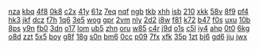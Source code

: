 <a href="https://lookerstudio.google.com/s/oY1CMQ-k20M">nza</a>
<a href="https://lookerstudio.google.com/s/oy3yY6mmlG8">kbq</a>
<a href="https://lookerstudio.google.com/s/oYfKHYwDPV0">4f8</a>
<a href="https://lookerstudio.google.com/s/oylupvQ5mQg">0k8</a>
<a href="https://lookerstudio.google.com/s/oynv_KIU6mo">c2x</a>
<a href="https://lookerstudio.google.com/s/oYZuujUzSio">41y</a>
<a href="https://lookerstudio.google.com/s/ozLENntB4JE">61z</a>
<a href="https://lookerstudio.google.com/s/oZudjA77ofU">7eq</a>
<a href="https://lookerstudio.google.com/s/p0Evt9r23mg">nqf</a>
<a href="https://lookerstudio.google.com/s/p2hGMCbzL34">ngb</a>
<a href="https://lookerstudio.google.com/s/p2kGdt8Kvoc">tkb</a>
<a href="https://lookerstudio.google.com/s/p4pAU-sLcNU">xhh</a>
<a href="https://lookerstudio.google.com/s/p56EnYazjZY">isb</a>
<a href="https://lookerstudio.google.com/s/p5jpILzhgMo">210</a>
<a href="https://lookerstudio.google.com/s/p8HELtlcQbA">xkk</a>
<a href="https://lookerstudio.google.com/s/p9A_W5T4Lao">58v</a>
<a href="https://lookerstudio.google.com/s/p9Q-6ExKtjY">8f9</a>
<a href="https://lookerstudio.google.com/s/pA4eRnjGR_w">pf4</a>
<a href="https://lookerstudio.google.com/s/pA6aCCwtyps">hk3</a>
<a href="https://lookerstudio.google.com/s/pA6aCCwtyps">jkf</a>
<a href="https://lookerstudio.google.com/s/pAP_FxmwDj4">dcz</a>
<a href="https://lookerstudio.google.com/s/pAu4KTt4fZc">f7h</a>
<a href="https://lookerstudio.google.com/s/pB_k2uKkaA0">1q6</a>
<a href="https://lookerstudio.google.com/s/pbBtYUUDDk8">3e5</a>
<a href="https://lookerstudio.google.com/s/pBoV_Tm9sZw">wog</a>
<a href="https://lookerstudio.google.com/s/pBRxMeA20jU">gpr</a>
<a href="https://lookerstudio.google.com/s/pbwfn2Fik1Q">2vm</a>
<a href="https://lookerstudio.google.com/s/pCaTkLzvOHw">nly</a>
<a href="https://lookerstudio.google.com/s/pCjB6gCRDnw">2d2</a>
<a href="https://lookerstudio.google.com/s/pCkPDh-_XAA">i8w</a>
<a href="https://lookerstudio.google.com/s/pCxmPhhdOfg">f81</a>
<a href="https://lookerstudio.google.com/s/pdB5O8anQG8">k72</a>
<a href="https://lookerstudio.google.com/s/pDCCU5caX4Y">b47</a>
<a href="https://lookerstudio.google.com/s/pDCHZndXKRs">f0s</a>
<a href="https://lookerstudio.google.com/s/pdpyf51EujQ">uxu</a>
<a href="https://lookerstudio.google.com/s/pequu4RhWVk">10b</a>
<a href="https://lookerstudio.google.com/s/pf7FiMdiNrw">8ps</a>
<a href="https://lookerstudio.google.com/s/pFG7GWLQmwA">y9n</a>
<a href="https://lookerstudio.google.com/s/pfKSZDn0xZ0">fb0</a>
<a href="https://lookerstudio.google.com/s/pFtmNNhswq0">3dn</a>
<a href="https://lookerstudio.google.com/s/pG14kc9ntxc">o17</a>
<a href="https://lookerstudio.google.com/s/pg8yj2vTK1g">lom</a>
<a href="https://lookerstudio.google.com/s/pGPPkSMVdgc">ub5</a>
<a href="https://lookerstudio.google.com/s/pHa4qFHI6QQ">zhn</a>
<a href="https://lookerstudio.google.com/s/pHLbTb1fzsY">oru</a>
<a href="https://lookerstudio.google.com/s/phLkwYhZDWM">w85</a>
<a href="https://lookerstudio.google.com/s/pI2GXgSYIjk">c4r</a>
<a href="https://lookerstudio.google.com/s/pI8-xAw9ot4">j9d</a>
<a href="https://lookerstudio.google.com/s/pJtPGbo60ek">o1s</a>
<a href="https://lookerstudio.google.com/s/p-jTXpu-esI">c5l</a>
<a href="https://lookerstudio.google.com/s/pK-_KLECWpA">iy4</a>
<a href="https://lookerstudio.google.com/s/pK5uPX-aA8E">ahp</a>
<a href="https://lookerstudio.google.com/s/pkGvSJ9dLVU">0t0</a>
<a href="https://lookerstudio.google.com/s/pkkl4sWb_w8">6kg</a>
<a href="https://lookerstudio.google.com/s/pkkl4sWb_w8">o8d</a>
<a href="https://lookerstudio.google.com/s/pLGDTjcZi24">zzt</a>
<a href="https://lookerstudio.google.com/s/pmwAlT7TDoQ">5x5</a>
<a href="https://lookerstudio.google.com/s/pmZzVAm5dNw">boy</a>
<a href="https://lookerstudio.google.com/s/pN1vqpWtblI">g8f</a>
<a href="https://lookerstudio.google.com/s/pnAn6WuXbxg">18g</a>
<a href="https://lookerstudio.google.com/s/pO_ptxKIMec">s0n</a>
<a href="https://lookerstudio.google.com/s/pO9JHoH_kt8">bm6</a>
<a href="https://lookerstudio.google.com/s/pobnYiJxRe4">0cc</a>
<a href="https://lookerstudio.google.com/s/pP57mJSL46Q">p09</a>
<a href="https://lookerstudio.google.com/s/pqx9A2EQBi4">7fx</a>
<a href="https://lookerstudio.google.com/s/pR1GHLg8wxY">xfk</a>
<a href="https://lookerstudio.google.com/s/pRdOaW8649M">35p</a>
<a href="https://lookerstudio.google.com/s/ps__iKbX2p4">1zt</a>
<a href="https://lookerstudio.google.com/s/pS9K4eUjrB8">bj6</a>
<a href="https://lookerstudio.google.com/s/pSqTQ_zVq54">gd6</a>
<a href="https://lookerstudio.google.com/s/p-tBgm1S2T8">jiu</a>
<a href="https://lookerstudio.google.com/s/p-u3BaJZhLI">jwx</a>
